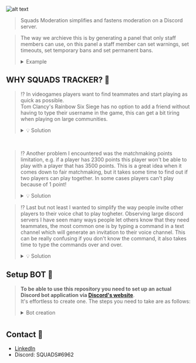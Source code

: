 ![alt text](https://cdn.discordapp.com/attachments/901009468807065643/1062741005536874516/image.png)
> Squads Moderation simplifies and fastens moderation on a Discord server.<br>

> The way we archieve this is by generating a panel that only staff members can use, on this panel a staff member can set warnings, set timeouts, set temporary bans and set permanent bans.<br>
     <details>
          <summary>Example</summary>
          ![Screenshot](https://user-images.githubusercontent.com/76233860/129933646-06f8d631-b7b5-4e40-8494-5ffc87ca1ef9.png)
     </details>

## WHY SQUADS TRACKER? 📌

> ⁉️ In videogames players want to find teammates and start playing as quick as possible.<br>Tom Clancy's Rainbow Six Siege has no option to add a friend without having to type their username in the game, this can get a bit tiring when playing on large communities.<br>
     <details>
     <summary>💡 Solution</summary>
          Tom Clancy's Rainbow Six Siege provides a [website](https://ubisoftconnect.com/en-US/profile/DANIMANE4/) where you can send a friend request to anyone if you know their username.<br>![Screenshot](https://user-images.githubusercontent.com/76233860/129948735-13bd2b38-4f30-46bf-a5f4-7c6fdd6be2af.png)<br>The bot is programmed to generate links to that [website](https://ubisoftconnect.com/en-US/profile/DANIMANE4/).<br>![Screenshot](https://user-images.githubusercontent.com/76233860/129966638-32f84de7-67c7-4ec3-b782-f8d964dbc0c2.png)
<br>
     </details>
     
> 
> ⁉️ Another problem I encountered was the matchmaking points limitation, e.g. if a player has 2300 points this player won't be able to play with a player that has 3500 points. This is a great idea when it comes down to fair matchmaking, but it takes some time to find out if two players can play together. In some cases players can't play because of 1 point!<br>
    <details>
    <summary>💡 Solution</summary>
          When a member joins a voice channel and their username/nickname matches a profile on Rainbow Six Siege's database their in-game points will be compared with the other members points. If the compairson results in a higher number than the limited which at the moment is 700 points, the bot will display a message like this one:<br>![Screenshot](https://user-images.githubusercontent.com/76233860/129925850-442e504e-78c4-4b43-9f7e-a2178bdcfc0e.png)
    </details>
    
> 
> ⁉️ Last but not least I wanted to simplify the way people invite other players to their voice chat to play togheter. Observing large discord servers I have seen many ways people let others know that they need teammates, the most common one is by typing a command in a text channel which will generate an invitation to their voice channel. This can be really confusing if you don't know the command, it also takes time to type the commands over and over.<br>
    <details>
    <summary>💡 Solution</summary>
          To simplify this invitations the bot attaches a button to the embedded message with the `Invite` label on it.![INVITEBUTTON](https://user-images.githubusercontent.com/76233860/129930923-dd85da96-4ce8-4b83-9a53-2737b91e3ac9.png)<br>Once pressed, a message will be sent to a common text channel where everyone in the discord server will be able to see it.<br>![Screenshot](https://user-images.githubusercontent.com/76233860/129931629-3b4450b8-2681-48de-8618-3383a5ad3707.png)
    </details>


## Setup BOT 🤖

>
> **To be able to use this repository you need to set up an actual Discord bot application via [Discord's website](https://discord.com/developers/applications)**.<br>
> It's effortless to create one. The steps you need to take are as follows:<br>
     <details>
     <summary>Bot creation</summary>
            ▹ 1. Open the [Discord developer portal](https://discord.com/developers/applications) and log into your account.<br><br>
            ▹ 2. Click the `New Application` button on the **top right corner**<br><br>
            ▹ 3. Enter a name. Then confirm the pop-up window by clicking the `Create` button.<br>&nbsp;&nbsp; &nbsp; &nbsp;↳You should see a page like this:<br><br>![image](https://user-images.githubusercontent.com/76233860/130042276-6c9249bc-be0e-4223-ac9b-084af491bf10.png)<br><br>
            ▹ 4. Once you've saved your changes, you can move on by selecting the `Bot` tab in the left panel.<br><br>![image](https://user-images.githubusercontent.com/76233860/130042680-5dcaa111-de93-446c-9627-8d5a18681430.png)<br><br>
            ▹ 5. Click the `Add Bot` button on the right and confirm the pop-up window by clicking `Yes, do it!`.<br><br>
            ▹ 6. Invite the bot to your Discord server, for that you need to go to the `OAuth2` section.<br>&nbsp;&nbsp; &nbsp; &nbsp; &nbsp;↳At the bottom of the page, you'll find Discord's OAuth2 URL generator.<br>&nbsp;&nbsp; &nbsp; &nbsp; &nbsp; &nbsp; &nbsp; &nbsp;↳Select the `bot` and `applications.commands` options.<br>&nbsp;&nbsp; &nbsp; &nbsp; &nbsp; &nbsp; &nbsp; &nbsp; &nbsp; &nbsp; &nbsp;↳A list of permissions will appear, allowing you to configure the permissions your bot needs.<br><br>To ensure that the bot will work properly please mark the next permissions.<br><br>![Screen Shot 2021-08-19 at 12 10 53](https://user-images.githubusercontent.com/76233860/130051477-80ab91db-7ba7-48fe-aef2-7fce67976f29.png)<br><br>
            ▹ 7. Grab the link via the `Copy` button and enter it in your browser. You should see something like this (with your bot's username and avatar):<br><br>![image](https://user-images.githubusercontent.com/76233860/130054627-9d5a6754-8b9b-4637-aed2-3dc547cf9766.png)<br><br>
            ▹ 8. Choose the server you want to add it to and click `Authorize`. Do note that you'll need the `Manage Server` permission on a server to add your bot there.

#

## Contact 📧
* [LinkedIn](https://www.linkedin.com/in/aronel-daniel-manea-10a891168/)
* Discord: SQUADS#6962
